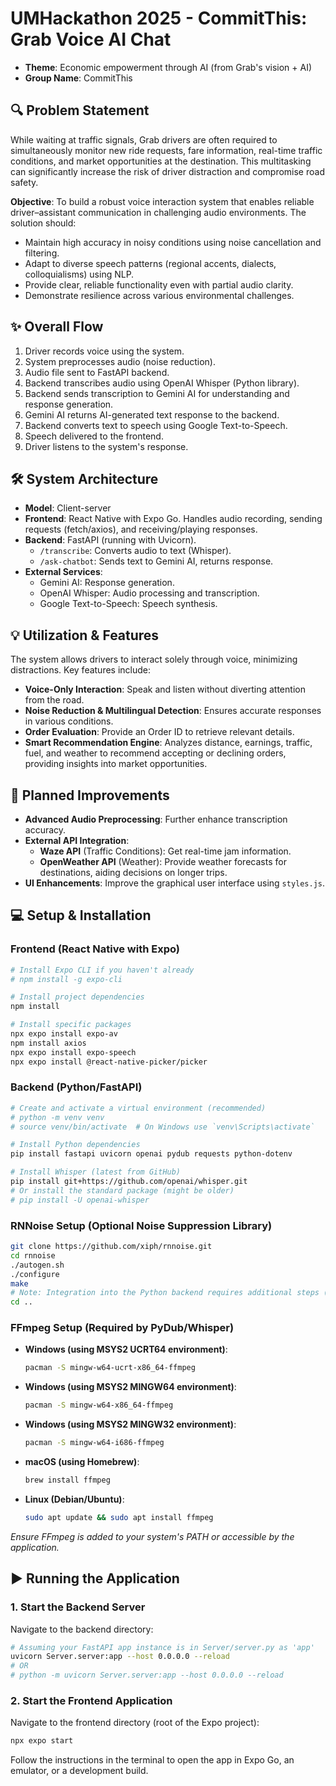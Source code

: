 # UMHackathon 2025 - CommitThis: Grab Voice AI Chat

*   **Theme**: Economic empowerment through AI (from Grab's vision + AI)
*   **Group Name**: CommitThis

## 🔍 Problem Statement

While waiting at traffic signals, Grab drivers are often required to simultaneously monitor new ride requests, fare information, real-time traffic conditions, and market opportunities at the destination. This multitasking can significantly increase the risk of driver distraction and compromise road safety.

**Objective**: To build a robust voice interaction system that enables reliable driver–assistant communication in challenging audio environments. The solution should:

*   Maintain high accuracy in noisy conditions using noise cancellation and filtering.
*   Adapt to diverse speech patterns (regional accents, dialects, colloquialisms) using NLP.
*   Provide clear, reliable functionality even with partial audio clarity.
*   Demonstrate resilience across various environmental challenges.

## ✨ Overall Flow

1.  Driver records voice using the system.
2.  System preprocesses audio (noise reduction).
3.  Audio file sent to FastAPI backend.
4.  Backend transcribes audio using OpenAI Whisper (Python library).
5.  Backend sends transcription to Gemini AI for understanding and response generation.
6.  Gemini AI returns AI-generated text response to the backend.
7.  Backend converts text to speech using Google Text-to-Speech.
8.  Speech delivered to the frontend.
9.  Driver listens to the system's response.

## 🛠️ System Architecture

*   **Model**: Client-server
*   **Frontend**: React Native with Expo Go. Handles audio recording, sending requests (fetch/axios), and receiving/playing responses.
*   **Backend**: FastAPI (running with Uvicorn).
    *   `/transcribe`: Converts audio to text (Whisper).
    *   `/ask-chatbot`: Sends text to Gemini AI, returns response.
*   **External Services**:
    *   Gemini AI: Response generation.
    *   OpenAI Whisper: Audio processing and transcription.
    *   Google Text-to-Speech: Speech synthesis.

## 💡 Utilization & Features

The system allows drivers to interact solely through voice, minimizing distractions. Key features include:

*   **Voice-Only Interaction**: Speak and listen without diverting attention from the road.
*   **Noise Reduction & Multilingual Detection**: Ensures accurate responses in various conditions.
*   **Order Evaluation**: Provide an Order ID to retrieve relevant details.
*   **Smart Recommendation Engine**: Analyzes distance, earnings, traffic, fuel, and weather to recommend accepting or declining orders, providing insights into market opportunities.

## 🔭 Planned Improvements

*   **Advanced Audio Preprocessing**: Further enhance transcription accuracy.
*   **External API Integration**:
    *   **Waze API** (Traffic Conditions): Get real-time jam information.
    *   **OpenWeather API** (Weather): Provide weather forecasts for destinations, aiding decisions on longer trips.
*   **UI Enhancements**: Improve the graphical user interface using `styles.js`.

## 💻 Setup & Installation

### Frontend (React Native with Expo)

```bash
# Install Expo CLI if you haven't already
# npm install -g expo-cli

# Install project dependencies
npm install

# Install specific packages
npx expo install expo-av
npm install axios
npx expo install expo-speech
npx expo install @react-native-picker/picker
```

### Backend (Python/FastAPI)

```bash
# Create and activate a virtual environment (recommended)
# python -m venv venv
# source venv/bin/activate  # On Windows use `venv\Scripts\activate`

# Install Python dependencies
pip install fastapi uvicorn openai pydub requests python-dotenv

# Install Whisper (latest from GitHub)
pip install git+https://github.com/openai/whisper.git
# Or install the standard package (might be older)
# pip install -U openai-whisper
```

### RNNoise Setup (Optional Noise Suppression Library)

```bash
git clone https://github.com/xiph/rnnoise.git
cd rnnoise
./autogen.sh
./configure
make
# Note: Integration into the Python backend requires additional steps (e.g., using CFFI or ctypes).
cd ..
```

### FFmpeg Setup (Required by PyDub/Whisper)

*   **Windows (using MSYS2 UCRT64 environment)**:
    ```bash
    pacman -S mingw-w64-ucrt-x86_64-ffmpeg
    ```
*   **Windows (using MSYS2 MINGW64 environment)**:
    ```bash
    pacman -S mingw-w64-x86_64-ffmpeg
    ```
*   **Windows (using MSYS2 MINGW32 environment)**:
    ```bash
    pacman -S mingw-w64-i686-ffmpeg
    ```
*   **macOS (using Homebrew)**:
    ```bash
    brew install ffmpeg
    ```
*   **Linux (Debian/Ubuntu)**:
    ```bash
    sudo apt update && sudo apt install ffmpeg
    ```

*Ensure FFmpeg is added to your system's PATH or accessible by the application.*

## ▶️ Running the Application

### 1. Start the Backend Server

Navigate to the backend directory:

```bash
# Assuming your FastAPI app instance is in Server/server.py as 'app'
uvicorn Server.server:app --host 0.0.0.0 --reload
# OR
# python -m uvicorn Server.server:app --host 0.0.0.0 --reload
```

### 2. Start the Frontend Application

Navigate to the frontend directory (root of the Expo project):

```bash
npx expo start
```

Follow the instructions in the terminal to open the app in Expo Go, an emulator, or a development build.
